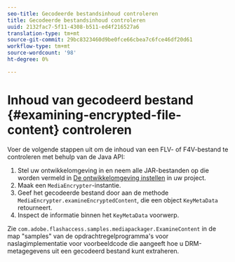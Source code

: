 ```yaml
---
seo-title: Gecodeerde bestandsinhoud controleren
title: Gecodeerde bestandsinhoud controleren
uuid: 2132fac7-5f11-4308-b511-ed4f216527a6
translation-type: tm+mt
source-git-commit: 29bc8323460d9be0fce66cbea7c6fce46df20d61
workflow-type: tm+mt
source-wordcount: '98'
ht-degree: 0%

---
```



# Inhoud van gecodeerd bestand {#examining-encrypted-file-content} controleren

Voer de volgende stappen uit om de inhoud van een FLV- of F4V-bestand te controleren met behulp van de Java API:

1. Stel uw ontwikkelomgeving in en neem alle JAR-bestanden op die worden vermeld in [De ontwikkelomgeving instellen](../../aaxs-protecting-content/content-setting-up-the-sdk/content-setting-up-the-dev-env.md) in uw project.
1. Maak een `MediaEncrypter`-instantie.
1. Geef het gecodeerde bestand door aan de methode `MediaEncrypter.examineEncryptedContent`, die een object `KeyMetaData` retourneert.
1. Inspect de informatie binnen het `KeyMetaData` voorwerp.

Zie `com.adobe.flashaccess.samples.mediapackager.ExamineContent` in de map &quot;samples&quot; van de opdrachtregelprogramma&#39;s voor naslagimplementatie voor voorbeeldcode die aangeeft hoe u DRM-metagegevens uit een gecodeerd bestand kunt extraheren.
